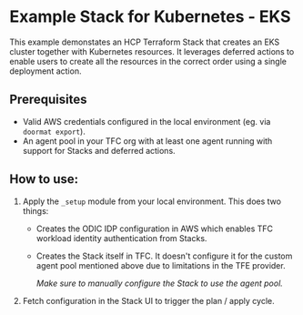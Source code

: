 # Example Stack for Kubernetes - EKS
This example demonstates an HCP Terraform Stack that creates an EKS cluster together with Kubernetes resources. 
It leverages deferred actions to enable users to create all the resources in the correct order using a single deployment action.

## Prerequisites

* Valid AWS credentials configured in the local environment (eg. via `doormat export`).
* An agent pool in your TFC org with at least one agent running with support for Stacks and deferred actions.

## How to use:

1. Apply the `_setup` module from your local environment. This does two things:
    * Creates the ODIC IDP configuration in AWS which enables TFC workload identity authentication from Stacks.
    * Creates the Stack itself in TFC. It doesn't configure it for the custom agent pool mentioned above due to limitations in the TFE provider. 
      
      *Make sure to manually configure the Stack to use the agent pool.*

2. Fetch configuration in the Stack UI to trigger the plan / apply cycle.
